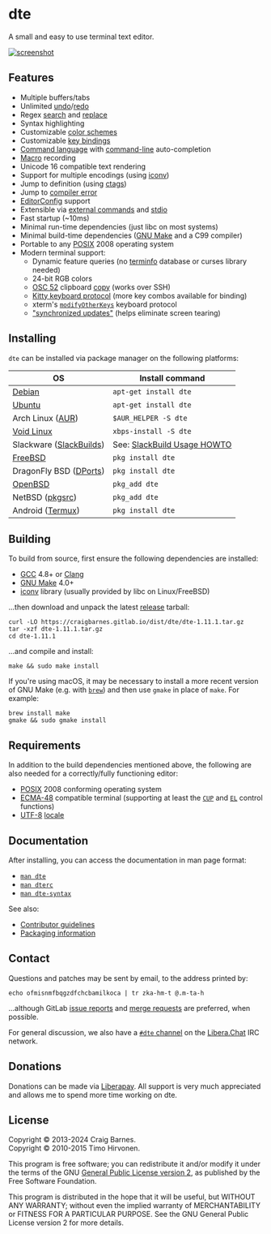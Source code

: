 dte
===

A small and easy to use terminal text editor.

[![screenshot]][screenshot]

Features
--------

* Multiple buffers/tabs
* Unlimited [undo]/[redo]
* Regex [search] and [replace]
* Syntax highlighting
* Customizable [color schemes]
* Customizable [key bindings]
* [Command language] with [command-line] auto-completion
* [Macro] recording
* Unicode 16 compatible text rendering
* Support for multiple encodings (using [iconv])
* Jump to definition (using [ctags])
* Jump to [compiler error]
* [EditorConfig] support
* Extensible via [external commands] and [stdio]
* Fast startup (~10ms)
* Minimal run-time dependencies (just libc on most systems)
* Minimal build-time dependencies ([GNU Make] and a C99 compiler)
* Portable to any [POSIX] 2008 operating system
* Modern terminal support:
  * Dynamic feature queries (no [terminfo] database or curses library needed)
  * 24-bit RGB colors
  * [OSC 52] clipboard [copy][] (works over SSH)
  * [Kitty keyboard protocol][] (more key combos available for binding)
  * xterm's [`modifyOtherKeys`] keyboard protocol
  * ["synchronized updates"][] (helps eliminate screen tearing)

Installing
----------

`dte` can be installed via package manager on the following platforms:

| OS                        | Install command               |
|---------------------------|-------------------------------|
| [Debian]                  | `apt-get install dte`         |
| [Ubuntu]                  | `apt-get install dte`         |
| Arch Linux ([AUR])        | `$AUR_HELPER -S dte`          |
| [Void Linux]              | `xbps-install -S dte`         |
| Slackware ([SlackBuilds]) | See: [SlackBuild Usage HOWTO] |
| [FreeBSD]                 | `pkg install dte`             |
| DragonFly BSD ([DPorts])  | `pkg install dte`             |
| [OpenBSD]                 | `pkg_add dte`                 |
| NetBSD ([pkgsrc])         | `pkg_add dte`                 |
| Android ([Termux])        | `pkg install dte`             |

Building
--------

To build from source, first ensure the following dependencies are
installed:

* [GCC] 4.8+ or [Clang]
* [GNU Make] 4.0+
* [iconv] library (usually provided by libc on Linux/FreeBSD)

...then download and unpack the latest [release] tarball:

    curl -LO https://craigbarnes.gitlab.io/dist/dte/dte-1.11.1.tar.gz
    tar -xzf dte-1.11.1.tar.gz
    cd dte-1.11.1

...and compile and install:

    make && sudo make install

If you're using macOS, it may be necessary to install a more recent version
of GNU Make (e.g. with [`brew`]) and then use `gmake` in place of `make`.
For example:

    brew install make
    gmake && sudo gmake install

Requirements
------------

In addition to the build dependencies mentioned above, the following are
also needed for a correctly/fully functioning editor:

* [POSIX] 2008 conforming operating system
* [ECMA-48] compatible terminal (supporting at least the [`CUP`] and [`EL`]
  control functions)
* [UTF-8][] [locale]

Documentation
-------------

After installing, you can access the documentation in man page format:

* [`man dte`]
* [`man dterc`]
* [`man dte-syntax`]

See also:

* [Contributor guidelines]
* [Packaging information]

Contact
-------

Questions and patches may be sent by email, to the address printed by:

    echo ofmisnmfbqgzdfchcbamilkoca | tr zka-hm-t @.m-ta-h

...although GitLab [issue reports] and [merge requests] are preferred,
when possible.

For general discussion, we also have a [`#dte` channel] on the [Libera.Chat]
IRC network.

Donations
---------

Donations can be made via [Liberapay]. All support is very much
appreciated and allows me to spend more time working on dte.

License
-------

Copyright © 2013-2024 Craig Barnes.\
Copyright © 2010-2015 Timo Hirvonen.

This program is free software; you can redistribute it and/or modify it
under the terms of the GNU [General Public License version 2], as published
by the Free Software Foundation.

This program is distributed in the hope that it will be useful, but
WITHOUT ANY WARRANTY; without even the implied warranty of
MERCHANTABILITY or FITNESS FOR A PARTICULAR PURPOSE. See the GNU General
Public License version 2 for more details.


[`man dte`]: https://craigbarnes.gitlab.io/dte/dte.html
[`man dterc`]: https://craigbarnes.gitlab.io/dte/dterc.html
[`man dte-syntax`]: https://craigbarnes.gitlab.io/dte/dte-syntax.html
[Command language]: https://craigbarnes.gitlab.io/dte/dterc.html
[command-line]: https://craigbarnes.gitlab.io/dte/dte.html#command-mode
[Macro]: https://craigbarnes.gitlab.io/dte/dterc.html#macro
[color schemes]: https://craigbarnes.gitlab.io/dte/dterc.html#hi
[compiler error]: https://craigbarnes.gitlab.io/dte/dterc.html#compile
[copy]: https://craigbarnes.gitlab.io/dte/dterc.html#copy:~:text=Copy%20to%20system%20clipboard
[external commands]: https://craigbarnes.gitlab.io/dte/dterc.html#external-commands
[key bindings]: https://craigbarnes.gitlab.io/dte/dterc.html#bind
[redo]: https://craigbarnes.gitlab.io/dte/dterc.html#redo
[replace]: https://craigbarnes.gitlab.io/dte/dterc.html#replace
[search]: https://craigbarnes.gitlab.io/dte/dterc.html#search
[undo]: https://craigbarnes.gitlab.io/dte/dterc.html#undo

[screenshot]: https://craigbarnes.gitlab.io/dte/screenshot.png
[iconv]: https://pubs.opengroup.org/onlinepubs/9699919799/basedefs/iconv.h.html
[ctags]: https://ctags.io/
[stdio]: https://man7.org/linux/man-pages/man3/stdin.3.html#DESCRIPTION
[EditorConfig]: https://editorconfig.org/
[GNU Make]: https://www.gnu.org/software/make/
[POSIX]: https://pubs.opengroup.org/onlinepubs/9699919799/
[terminfo]: https://man7.org/linux/man-pages/man5/terminfo.5.html
[OSC 52]: https://invisible-island.net/xterm/ctlseqs/ctlseqs.html#h3-Operating-System-Commands:~:text=5%202%20%20%E2%87%92%C2%A0%20Manipulate%20Selection%20Data
[Kitty keyboard protocol]: https://sw.kovidgoyal.net/kitty/keyboard-protocol/
[`modifyOtherKeys`]: https://invisible-island.net/xterm/manpage/xterm.html#VT100-Widget-Resources:modifyOtherKeys
["synchronized updates"]: https://gitlab.freedesktop.org/terminal-wg/specifications/-/merge_requests/2
[UTF-8]: https://datatracker.ietf.org/doc/html/rfc3629
[locale]: https://man7.org/linux/man-pages/man7/locale.7.html
[ECMA-48]: https://ecma-international.org/publications-and-standards/standards/ecma-48/
[`CUP`]: https://vt100.net/docs/vt510-rm/CUP.html
[`EL`]: https://vt100.net/docs/vt510-rm/EL.html

[Debian]: https://packages.debian.org/source/dte
[Ubuntu]: https://launchpad.net/ubuntu/+source/dte
[AUR]: https://aur.archlinux.org/packages/dte/
[Void Linux]: https://github.com/void-linux/void-packages/tree/master/srcpkgs/dte
[SlackBuilds]: https://slackbuilds.org/repository/15.0/development/dte/
[SlackBuild Usage HOWTO]: https://slackbuilds.org/howto/
[FreeBSD]: https://cgit.freebsd.org/ports/tree/editors/dte
[DPorts]: https://github.com/DragonFlyBSD/DPorts/tree/master/editors/dte
[OpenBSD]: https://cvsweb.openbsd.org/cgi-bin/cvsweb/ports/editors/dte/
[pkgsrc]: https://cdn.netbsd.org/pub/pkgsrc/current/pkgsrc/editors/dte/index.html
[Termux]: https://github.com/termux/termux-packages/tree/master/packages/dte

[GCC]: https://gcc.gnu.org/
[Clang]: https://clang.llvm.org/
[release]: https://craigbarnes.gitlab.io/dte/releases.html
[`brew`]: https://brew.sh/
[Contributor guidelines]: https://gitlab.com/craigbarnes/dte/-/blob/master/docs/contributing.md
[Packaging information]: https://gitlab.com/craigbarnes/dte/blob/master/docs/packaging.md
[issue reports]: https://gitlab.com/craigbarnes/dte/-/issues
[merge requests]: https://gitlab.com/craigbarnes/dte/-/merge_requests
[`#dte` channel]: https://web.libera.chat/?channels=#dte
[Libera.Chat]: https://libera.chat/
[Liberapay]: https://liberapay.com/craigbarnes/donate
[General Public License version 2]: https://www.gnu.org/licenses/old-licenses/gpl-2.0.html
